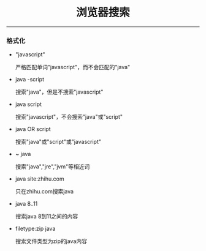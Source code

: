 <h1 style="text-align: center;">浏览器搜索</h1>

<hr>

### 格式化

- "javascript"

  严格匹配单词"javascript"，而不会匹配的"java"

- java -script

  搜索"java"，但是不搜索"javascript"

- java script

  搜索"javascript"，不会搜索"java"或"script"

- java OR script

  搜索"java"或"script"或"javascript"

- ~ java

  搜索"java","jre","jvm"等相近词

- java site:zhihu.com

  只在zhihu.com搜索java

- java 8..11

  搜索java 8到11之间的内容

- filetype:zip java

  搜索文件类型为zip的java内容
